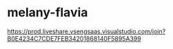 # melany-flavia

https://prod.liveshare.vsengsaas.visualstudio.com/join?B0E4234C7CDE7FEB34201868140F5895A399

